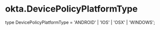 # okta.DevicePolicyPlatformType

type DevicePolicyPlatformType = 'ANDROID' | 'IOS' | 'OSX' | 'WINDOWS';

